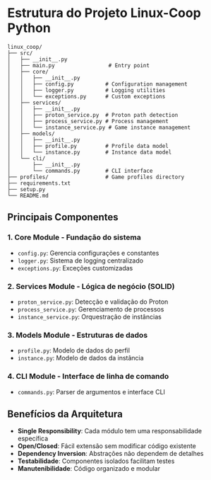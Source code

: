 # Estrutura do Projeto Linux-Coop Python

```
linux_coop/
├── src/
│   ├── __init__.py
│   ├── main.py                 # Entry point
│   ├── core/
│   │   ├── __init__.py
│   │   ├── config.py          # Configuration management
│   │   ├── logger.py          # Logging utilities
│   │   └── exceptions.py      # Custom exceptions
│   ├── services/
│   │   ├── __init__.py
│   │   ├── proton_service.py  # Proton path detection
│   │   ├── process_service.py # Process management
│   │   └── instance_service.py # Game instance management
│   ├── models/
│   │   ├── __init__.py
│   │   ├── profile.py         # Profile data model
│   │   └── instance.py        # Instance data model
│   └── cli/
│       ├── __init__.py
│       └── commands.py        # CLI interface
├── profiles/                  # Game profiles directory
├── requirements.txt
├── setup.py
└── README.md
```

## Principais Componentes

### 1. **Core Module** - Fundação do sistema
- `config.py`: Gerencia configurações e constantes
- `logger.py`: Sistema de logging centralizado
- `exceptions.py`: Exceções customizadas

### 2. **Services Module** - Lógica de negócio (SOLID)
- `proton_service.py`: Detecção e validação do Proton
- `process_service.py`: Gerenciamento de processos
- `instance_service.py`: Orquestração de instâncias

### 3. **Models Module** - Estruturas de dados
- `profile.py`: Modelo de dados do perfil
- `instance.py`: Modelo de dados da instância

### 4. **CLI Module** - Interface de linha de comando
- `commands.py`: Parser de argumentos e interface CLI

## Benefícios da Arquitetura

- **Single Responsibility**: Cada módulo tem uma responsabilidade específica
- **Open/Closed**: Fácil extensão sem modificar código existente
- **Dependency Inversion**: Abstrações não dependem de detalhes
- **Testabilidade**: Componentes isolados facilitam testes
- **Manutenibilidade**: Código organizado e modular